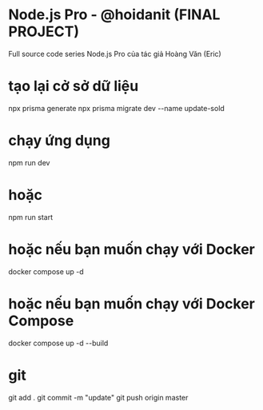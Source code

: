# Node.js Pro - @hoidanit (FINAL PROJECT)
Full source code series Node.js Pro của tác giả Hoàng Văn (Eric)
# tạo lại cở sở dữ liệu
npx prisma generate
npx prisma migrate dev --name update-sold

# chạy ứng dụng
npm run dev
# hoặc      
npm run start
# hoặc nếu bạn muốn chạy với Docker
docker compose up -d    
# hoặc nếu bạn muốn chạy với Docker Compose
docker compose up -d --build    
# git
git add .
git commit -m "update"
git push origin master 

